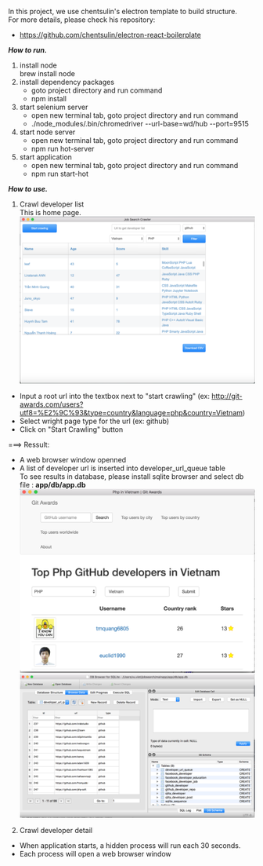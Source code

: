 In this project, we use chentsulin's electron template to build structure.  
For more details, please check his repository: 
-   https://github.com/chentsulin/electron-react-boilerplate

***How to run.***  
1. install node  
    brew install node  
2. install dependency packages  
    -   goto project directory and run command  
    -   npm install  
3. start selenium server  
    -   open new terminal tab, goto project directory and run command  
    -   ./node_modules/.bin/chromedriver --url-base=wd/hub --port=9515  
4. start node server  
    -   open new terminal tab, goto project directory and run command  
    -   npm run hot-server  
5. start application  
    -   open new terminal tab, goto project directory and run command  
    -   npm run start-hot  

***How to use.***
1. Crawl developer list  
This is home page.
![Home page](https://raw.githubusercontent.com/vietvd88/developer-crawler/master/app/screenshots/home-screen.png)  

-   Input a root url into the textbox next to "start crawling" 
    (ex: http://git-awards.com/users?utf8=%E2%9C%93&type=country&language=php&country=Vietnam)  
-   Select wright page type for the url (ex: github)   
-   Click on "Start Crawling" button

===> Ressult:
-   A web browser window openned 
-   A list of developer url is inserted into developer_url_queue table  
    To see results in database, please install sqlite browser and select db file : **app/db/app.db**
![developer-list-crawler-screen](https://raw.githubusercontent.com/vietvd88/developer-crawler/master/app/screenshots/developer-list-crawler-screen.png)  
![url-queu-screen](https://raw.githubusercontent.com/vietvd88/developer-crawler/master/app/screenshots/url-queu-screen.png)  
2. Crawl developer detail
-   When application starts, a hidden process will run each 30 seconds.
-   Each process will open a web browser window 